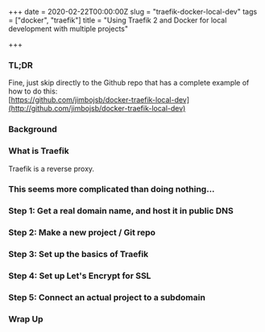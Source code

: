 +++
date = 2020-02-22T00:00:00Z
slug = "traefik-docker-local-dev"
tags = ["docker", "traefik"]
title = "Using Traefik 2 and Docker for local development with multiple projects"

+++
### TL;DR

Fine, just skip directly to the Github repo that has a complete example of how to do this:  
[https://github.com/jimbojsb/docker-traefik-local-dev](http://github.com/jimbojsb/docker-traefik-local-dev)

### Background

### What is Traefik

Traefik is a reverse proxy.

### This seems more complicated than doing nothing...

### Step 1: Get a real domain name, and host it in public DNS

### Step 2: Make a new project / Git repo

### Step 3: Set up the basics of Traefik

### Step 4: Set up Let's Encrypt for SSL

### Step 5: Connect an actual project to a subdomain

### Wrap Up